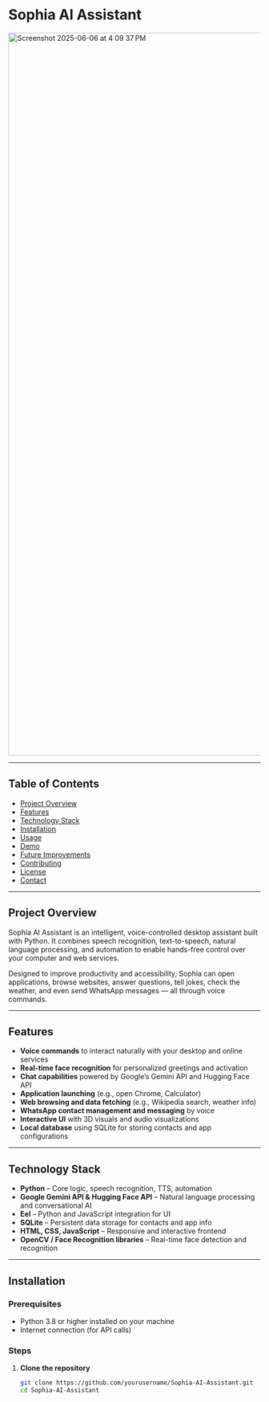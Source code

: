 # Sophia AI Assistant
<img width="1440" alt="Screenshot 2025-06-06 at 4 09 37 PM" src="https://github.com/user-attachments/assets/8b26dba1-489f-4975-b200-b58f6f941ddf" />



---

## Table of Contents

- [Project Overview](#project-overview)
- [Features](#features)
- [Technology Stack](#technology-stack)
- [Installation](#installation)
- [Usage](#usage)
- [Demo](#demo)
- [Future Improvements](#future-improvements)
- [Contributing](#contributing)
- [License](#license)
- [Contact](#contact)

---

## Project Overview

Sophia AI Assistant is an intelligent, voice-controlled desktop assistant built with Python. It combines speech recognition, text-to-speech, natural language processing, and automation to enable hands-free control over your computer and web services.

Designed to improve productivity and accessibility, Sophia can open applications, browse websites, answer questions, tell jokes, check the weather, and even send WhatsApp messages — all through voice commands.

---

## Features

- **Voice commands** to interact naturally with your desktop and online services
- **Real-time face recognition** for personalized greetings and activation
- **Chat capabilities** powered by Google’s Gemini API and Hugging Face API
- **Application launching** (e.g., open Chrome, Calculator)
- **Web browsing and data fetching** (e.g., Wikipedia search, weather info)
- **WhatsApp contact management and messaging** by voice
- **Interactive UI** with 3D visuals and audio visualizations
- **Local database** using SQLite for storing contacts and app configurations

---

## Technology Stack

- **Python** – Core logic, speech recognition, TTS, automation
- **Google Gemini API & Hugging Face API** – Natural language processing and conversational AI
- **Eel** – Python and JavaScript integration for UI
- **SQLite** – Persistent data storage for contacts and app info
- **HTML, CSS, JavaScript** – Responsive and interactive frontend
- **OpenCV / Face Recognition libraries** – Real-time face detection and recognition

---

## Installation

### Prerequisites

- Python 3.8 or higher installed on your machine
- Internet connection (for API calls)

### Steps

1. **Clone the repository**

   ```bash
   git clone https://github.com/yourusername/Sophia-AI-Assistant.git
   cd Sophia-AI-Assistant


